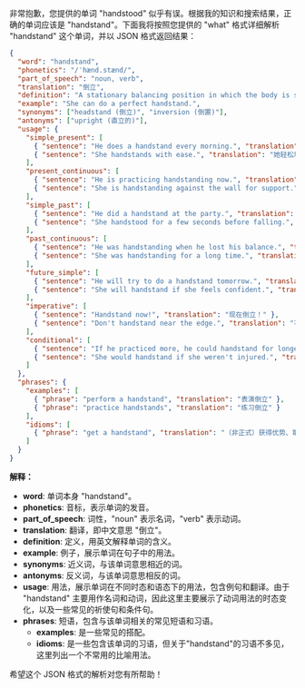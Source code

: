 非常抱歉，您提供的单词 "handstood" 似乎有误。根据我的知识和搜索结果，正确的单词应该是 "handstand"。下面我将按照您提供的 "what" 格式详细解析 "handstand" 这个单词，并以 JSON 格式返回结果：

```json
{
  "word": "handstand",
  "phonetics": "/ˈhænd.stænd/",
  "part_of_speech": "noun, verb",
  "translation": "倒立",
  "definition": "A stationary balancing position in which the body is supported in a vertical position by the hands.",
  "example": "She can do a perfect handstand.",
  "synonyms": ["headstand (倒立)", "inversion (倒置)"],
  "antonyms": ["upright (直立的)"],
  "usage": {
    "simple_present": [
      { "sentence": "He does a handstand every morning.", "translation": "他每天早上都做倒立。" },
      { "sentence": "She handstands with ease.", "translation": "她轻松地做倒立。" }
    ],
    "present_continuous": [
      { "sentence": "He is practicing handstanding now.", "translation": "他现在正在练习倒立。" },
      { "sentence": "She is handstanding against the wall for support.", "translation": "她靠着墙做倒立以获得支撑。" }
    ],
    "simple_past": [
      { "sentence": "He did a handstand at the party.", "translation": "他在聚会上做了个倒立。" },
      { "sentence": "She handstood for a few seconds before falling.", "translation": "她在摔倒前倒立了几秒钟。" }
    ],
    "past_continuous": [
      { "sentence": "He was handstanding when he lost his balance.", "translation": "他倒立时失去了平衡。" },
      { "sentence": "She was handstanding for a long time.", "translation": "她倒立了很长时间。" }
    ],
    "future_simple": [
      { "sentence": "He will try to do a handstand tomorrow.", "translation": "他明天会尝试做倒立。" },
      { "sentence": "She will handstand if she feels confident.", "translation": "如果她感到有信心，她会做倒立。" }
    ],
    "imperative": [
      { "sentence": "Handstand now!", "translation": "现在倒立！" },
      { "sentence": "Don't handstand near the edge.", "translation": "不要在边缘附近倒立。" }
    ],
    "conditional": [
      { "sentence": "If he practiced more, he could handstand for longer.", "translation": "如果他多加练习，他就能倒立更长时间。" },
      { "sentence": "She would handstand if she weren't injured.", "translation": "如果她没有受伤，她就会做倒立。" }
    ]
  },
  "phrases": {
    "examples": [
      { "phrase": "perform a handstand", "translation": "表演倒立" },
      { "phrase": "practice handstands", "translation": "练习倒立" }
    ],
    "idioms": [
      { "phrase": "get a handstand", "translation": "（非正式）获得优势、取得成功（比喻意义，不常用）" }
    ]
  }
}
```

**解释：**

*   **word**: 单词本身 "handstand"。
*   **phonetics**: 音标，表示单词的发音。
*   **part\_of\_speech**: 词性，"noun" 表示名词，"verb" 表示动词。
*   **translation**: 翻译，即中文意思 "倒立"。
*   **definition**: 定义，用英文解释单词的含义。
*   **example**: 例子，展示单词在句子中的用法。
*   **synonyms**: 近义词，与该单词意思相近的词。
*   **antonyms**: 反义词，与该单词意思相反的词。
*   **usage**: 用法，展示单词在不同时态和语态下的用法，包含例句和翻译。由于 "handstand" 主要用作名词和动词，因此这里主要展示了动词用法的时态变化，以及一些常见的祈使句和条件句。
*   **phrases**: 短语，包含与该单词相关的常见短语和习语。
    *   **examples**: 是一些常见的搭配。
    *   **idioms**: 是一些包含该单词的习语，但关于"handstand"的习语不多见，这里列出一个不常用的比喻用法。

希望这个 JSON 格式的解析对您有所帮助！
 